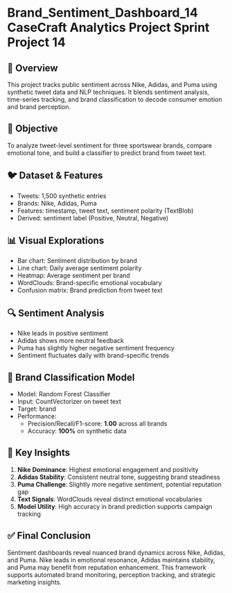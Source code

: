 # Brand_Sentiment_Dashboard_14 CaseCraft Analytics Project Sprint Project 14

## 👟 Overview  
This project tracks public sentiment across Nike, Adidas, and Puma using synthetic tweet data and NLP techniques. It blends sentiment analysis, time-series tracking, and brand classification to decode consumer emotion and brand perception.

## 🎯 Objective  
To analyze tweet-level sentiment for three sportswear brands, compare emotional tone, and build a classifier to predict brand from tweet text.

## 🐦 Dataset & Features  
- Tweets: 1,500 synthetic entries  
- Brands: Nike, Adidas, Puma  
- Features: timestamp, tweet text, sentiment polarity (TextBlob)  
- Derived: sentiment label (Positive, Neutral, Negative)

## 📊 Visual Explorations  
- Bar chart: Sentiment distribution by brand  
- Line chart: Daily average sentiment polarity  
- Heatmap: Average sentiment per brand  
- WordClouds: Brand-specific emotional vocabulary  
- Confusion matrix: Brand prediction from tweet text

## 🔍 Sentiment Analysis  
- Nike leads in positive sentiment  
- Adidas shows more neutral feedback  
- Puma has slightly higher negative sentiment frequency  
- Sentiment fluctuates daily with brand-specific trends

## 🤖 Brand Classification Model  
- Model: Random Forest Classifier  
- Input: CountVectorizer on tweet text  
- Target: brand  
- Performance:  
  - Precision/Recall/F1-score: **1.00** across all brands  
  - Accuracy: **100%** on synthetic data

## 🧠 Key Insights  
1. **Nike Dominance**: Highest emotional engagement and positivity  
2. **Adidas Stability**: Consistent neutral tone, suggesting brand steadiness  
3. **Puma Challenge**: Slightly more negative sentiment, potential reputation gap  
4. **Text Signals**: WordClouds reveal distinct emotional vocabularies  
5. **Model Utility**: High accuracy in brand prediction supports campaign tracking

## ✅ Final Conclusion  
Sentiment dashboards reveal nuanced brand dynamics across Nike, Adidas, and Puma. Nike leads in emotional resonance, Adidas maintains stability, and Puma may benefit from reputation enhancement. This framework supports automated brand monitoring, perception tracking, and strategic marketing insights.